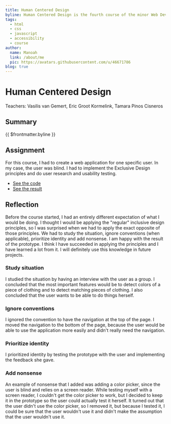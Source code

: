 ```yaml
---
title: Human Centered Design
byline: Human Centered Design is the fourth course of the minor Web Development at the HvA. The course is about creating a web app for a specific user. We have to implement the Exclusive Design principles and do user research and usability testing.
tags:
  - html
  - css
  - javascript
  - accessibility
  - course
author:
  name: Manoah
  link: /about/me
  pic: https://avatars.githubusercontent.com/u/46671786
blog: true
---
```


# Human Centered Design

Teachers: Vasilis van Gemert, Eric Groot Kormelink, Tamara Pinos Cisneros

## Summary

{{ $frontmatter.byline }}

## Assignment

For this course, I had to create a web application for one specific user. In my case, the user was blind. I had to implement the Exclusive Design principles and do user research and usability testing.

- [See the code](https://github.com/mtdvlpr/hcd-prototype/)
- [See the result](https://mtdvlpr.github.io/hcd-prototype/)

## Reflection

Before the course started, I had an entirely different expectation of what I would be doing. I thought I would be applying the "regular" inclusive design principles, so I was surprised when we had to apply the exact opposite of those principles. We had to study the situation, ignore conventions (when applicable), prioritize identity and add nonsense. I am happy with the result of the prototype. I think I have succeeded in applying the principles and I have learned a lot from it. I will definitely use this knowledge in future projects.

### Study situation

I studied the situation by having an interview with the user as a group. I concluded that the most important features would be to detect colors of a piece of clothing and to detect matching pieces of clothing. I also concluded that the user wants to be able to do things herself.

### Ignore conventions

I ignored the convention to have the navigation at the top of the page. I moved the navigation to the bottom of the page, because the user would be able to use the application more easily and didn't really need the navigation.

### Prioritize identity

I prioritized identity by testing the prototype with the user and implementing the feedback she gave.

### Add nonsense

An example of nonsense that I added was adding a color picker, since the user is blind and relies on a screen reader. While testing myself with a screen reader, I couldn't get the color picker to work, but I decided to keep it in the prototype so the user could actually test it herself. It turned out that the user didn't use the color picker, so I removed it, but because I tested it, I could be sure that the user wouldn't use it and didn't make the assumption that the user wouldn't use it.
